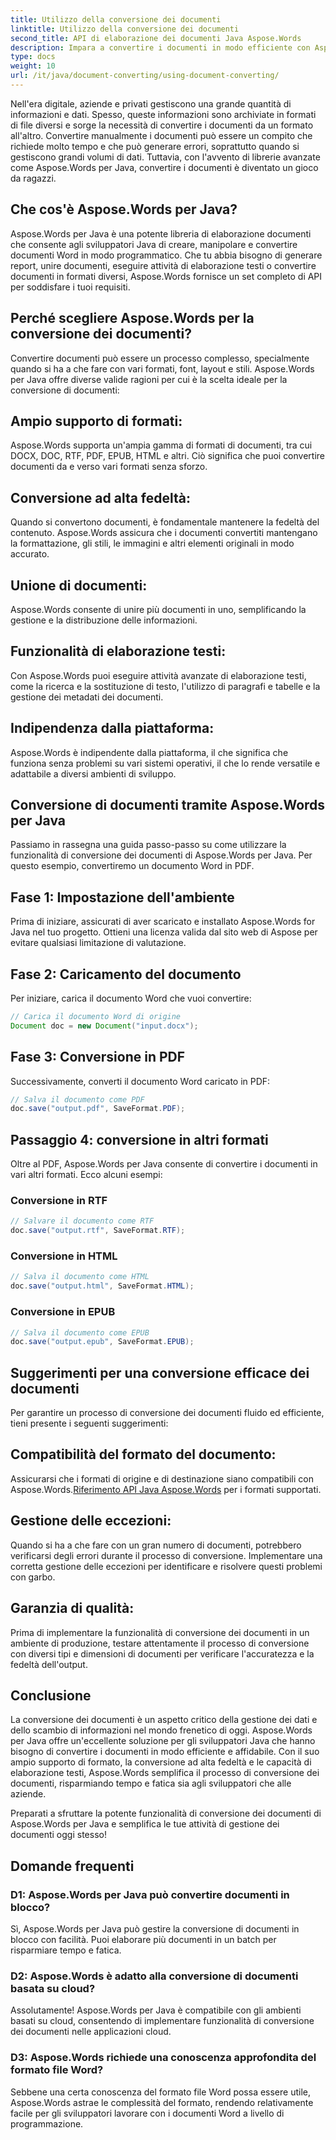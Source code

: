 ```yaml
---
title: Utilizzo della conversione dei documenti
linktitle: Utilizzo della conversione dei documenti
second_title: API di elaborazione dei documenti Java Aspose.Words
description: Impara a convertire i documenti in modo efficiente con Aspose.Words per Java. Converti, unisci ed elabora i file in modo impeccabile. Semplifica il tuo flusso di lavoro in una potente libreria.
type: docs
weight: 10
url: /it/java/document-converting/using-document-converting/
---
```


Nell'era digitale, aziende e privati gestiscono una grande quantità di informazioni e dati. Spesso, queste informazioni sono archiviate in formati di file diversi e sorge la necessità di convertire i documenti da un formato all'altro. Convertire manualmente i documenti può essere un compito che richiede molto tempo e che può generare errori, soprattutto quando si gestiscono grandi volumi di dati. Tuttavia, con l'avvento di librerie avanzate come Aspose.Words per Java, convertire i documenti è diventato un gioco da ragazzi.

## Che cos'è Aspose.Words per Java?

Aspose.Words per Java è una potente libreria di elaborazione documenti che consente agli sviluppatori Java di creare, manipolare e convertire documenti Word in modo programmatico. Che tu abbia bisogno di generare report, unire documenti, eseguire attività di elaborazione testi o convertire documenti in formati diversi, Aspose.Words fornisce un set completo di API per soddisfare i tuoi requisiti.

## Perché scegliere Aspose.Words per la conversione dei documenti?

Convertire documenti può essere un processo complesso, specialmente quando si ha a che fare con vari formati, font, layout e stili. Aspose.Words per Java offre diverse valide ragioni per cui è la scelta ideale per la conversione di documenti:

## Ampio supporto di formati: 
Aspose.Words supporta un'ampia gamma di formati di documenti, tra cui DOCX, DOC, RTF, PDF, EPUB, HTML e altri. Ciò significa che puoi convertire documenti da e verso vari formati senza sforzo.

## Conversione ad alta fedeltà: 
Quando si convertono documenti, è fondamentale mantenere la fedeltà del contenuto. Aspose.Words assicura che i documenti convertiti mantengano la formattazione, gli stili, le immagini e altri elementi originali in modo accurato.

## Unione di documenti: 
Aspose.Words consente di unire più documenti in uno, semplificando la gestione e la distribuzione delle informazioni.

## Funzionalità di elaborazione testi: 
Con Aspose.Words puoi eseguire attività avanzate di elaborazione testi, come la ricerca e la sostituzione di testo, l'utilizzo di paragrafi e tabelle e la gestione dei metadati dei documenti.

## Indipendenza dalla piattaforma: 
Aspose.Words è indipendente dalla piattaforma, il che significa che funziona senza problemi su vari sistemi operativi, il che lo rende versatile e adattabile a diversi ambienti di sviluppo.

## Conversione di documenti tramite Aspose.Words per Java

Passiamo in rassegna una guida passo-passo su come utilizzare la funzionalità di conversione dei documenti di Aspose.Words per Java. Per questo esempio, convertiremo un documento Word in PDF.

## Fase 1: Impostazione dell'ambiente

Prima di iniziare, assicurati di aver scaricato e installato Aspose.Words for Java nel tuo progetto. Ottieni una licenza valida dal sito web di Aspose per evitare qualsiasi limitazione di valutazione.

## Fase 2: Caricamento del documento

Per iniziare, carica il documento Word che vuoi convertire:

```java
// Carica il documento Word di origine
Document doc = new Document("input.docx");
```

## Fase 3: Conversione in PDF

Successivamente, converti il documento Word caricato in PDF:

```java
// Salva il documento come PDF
doc.save("output.pdf", SaveFormat.PDF);
```

## Passaggio 4: conversione in altri formati

Oltre al PDF, Aspose.Words per Java consente di convertire i documenti in vari altri formati. Ecco alcuni esempi:

### Conversione in RTF

```java
// Salvare il documento come RTF
doc.save("output.rtf", SaveFormat.RTF);
```

### Conversione in HTML

```java
// Salva il documento come HTML
doc.save("output.html", SaveFormat.HTML);
```

### Conversione in EPUB

```java
// Salva il documento come EPUB
doc.save("output.epub", SaveFormat.EPUB);
```

## Suggerimenti per una conversione efficace dei documenti

Per garantire un processo di conversione dei documenti fluido ed efficiente, tieni presente i seguenti suggerimenti:

## Compatibilità del formato del documento: 
Assicurarsi che i formati di origine e di destinazione siano compatibili con Aspose.Words.[Riferimento API Java Aspose.Words](https://reference.aspose.com/words/java/) per i formati supportati.

## Gestione delle eccezioni: 
Quando si ha a che fare con un gran numero di documenti, potrebbero verificarsi degli errori durante il processo di conversione. Implementare una corretta gestione delle eccezioni per identificare e risolvere questi problemi con garbo.

## Garanzia di qualità: 
Prima di implementare la funzionalità di conversione dei documenti in un ambiente di produzione, testare attentamente il processo di conversione con diversi tipi e dimensioni di documenti per verificare l'accuratezza e la fedeltà dell'output.

## Conclusione

La conversione dei documenti è un aspetto critico della gestione dei dati e dello scambio di informazioni nel mondo frenetico di oggi. Aspose.Words per Java offre un'eccellente soluzione per gli sviluppatori Java che hanno bisogno di convertire i documenti in modo efficiente e affidabile. Con il suo ampio supporto di formato, la conversione ad alta fedeltà e le capacità di elaborazione testi, Aspose.Words semplifica il processo di conversione dei documenti, risparmiando tempo e fatica sia agli sviluppatori che alle aziende.

Preparati a sfruttare la potente funzionalità di conversione dei documenti di Aspose.Words per Java e semplifica le tue attività di gestione dei documenti oggi stesso!

## Domande frequenti

### D1: Aspose.Words per Java può convertire documenti in blocco?

Sì, Aspose.Words per Java può gestire la conversione di documenti in blocco con facilità. Puoi elaborare più documenti in un batch per risparmiare tempo e fatica.

### D2: Aspose.Words è adatto alla conversione di documenti basata su cloud?

Assolutamente! Aspose.Words per Java è compatibile con gli ambienti basati su cloud, consentendo di implementare funzionalità di conversione dei documenti nelle applicazioni cloud.

### D3: Aspose.Words richiede una conoscenza approfondita del formato file Word?

Sebbene una certa conoscenza del formato file Word possa essere utile, Aspose.Words astrae le complessità del formato, rendendo relativamente facile per gli sviluppatori lavorare con i documenti Word a livello di programmazione.
